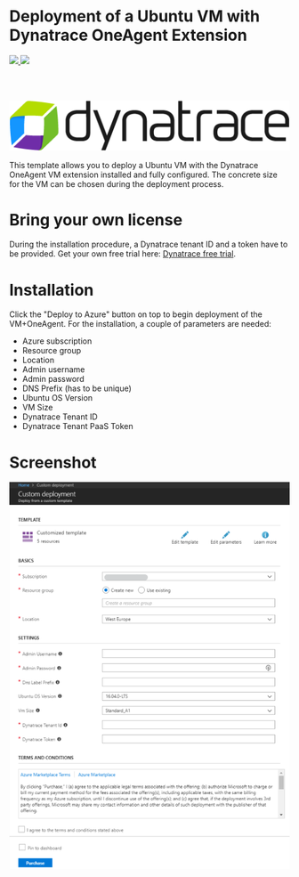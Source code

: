 # Deployment of a Ubuntu VM with Dynatrace OneAgent Extension

<a href="https://portal.azure.com/#create/Microsoft.Template/uri/https%3A%2F%2Fraw.githubusercontent.com%2Fdynatrace-innovationlab%2Fazure-quickstart-vm%2Fmaster%2Fazuredeploy.json" target="_blank">
    <img src="http://azuredeploy.net/deploybutton.png"/>
</a>
<a href="http://armviz.io/#/?load=https%3A%2F%2Fraw.githubusercontent.com%2Fdynatrace-innovationlab%2Fazure-quickstart-vm%2Fmaster%2Fazuredeploy.json" target="_blank">
    <img src="http://armviz.io/visualizebutton.png"/>
</a>

<br><br>

![Dynatrace Logo](./images/Dynatrace_Logo_RGB_CPH_512x92px.png)

This template allows you to deploy a Ubuntu VM with the Dynatrace OneAgent VM extension installed and fully configured.
The concrete size for the VM can be chosen during the deployment process.

# Bring your own license
During the installation procedure, a Dynatrace tenant ID and a token have to be provided. Get your own free trial here: <a href="https://www.dynatrace.com/trial/">Dynatrace free trial</a>. 

# Installation

Click the "Deploy to Azure" button on top to begin deployment of the VM+OneAgent.
For the installation, a couple of parameters are needed:

- Azure subscription
- Resource group
- Location
- Admin username
- Admin password
- DNS Prefix (has to be unique)
- Ubuntu OS Version
- VM Size
- Dynatrace Tenant ID
- Dynatrace Tenant PaaS Token



# Screenshot

![Installation](./images/template.png)